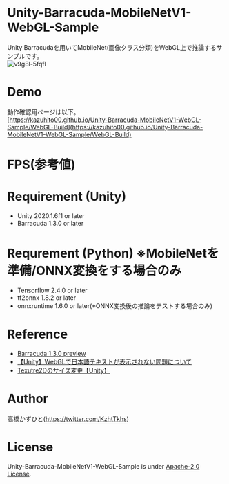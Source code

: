 # Unity-Barracuda-MobileNetV1-WebGL-Sample
Unity Barracudaを用いてMobileNet(画像クラス分類)をWebGL上で推論するサンプルです。<br>
![v9g8l-5fqfl](https://user-images.githubusercontent.com/37477845/107118246-1549c680-68c3-11eb-8bb3-961881a20158.gif)

# Demo
動作確認用ページは以下。<br>
[https://kazuhito00.github.io/Unity-Barracuda-MobileNetV1-WebGL-Sample/WebGL-Build](https://kazuhito00.github.io/Unity-Barracuda-MobileNetV1-WebGL-Sample/WebGL-Build)

# FPS(参考値)

# Requirement (Unity)
* Unity 2020.1.6f1 or later
* Barracuda 1.3.0 or later

# Requrement (Python) ※MobileNetを準備/ONNX変換をする場合のみ
* Tensorflow 2.4.0 or later
* tf2onnx 1.8.2 or later
* onnxruntime 1.6.0 or later(※ONNX変換後の推論をテストする場合のみ)

# Reference
* [Barracuda 1.3.0 preview](https://docs.unity3d.com/Packages/com.unity.barracuda@1.3/manual/index.html)
* [【Unity】WebGLで日本語テキストが表示されない問題について](https://chiritsumo-blog.com/unity-webgl-japanese/)
* [Texutre2Dのサイズ変更【Unity】](https://kan-kikuchi.hatenablog.com/entry/TextureScale)

# Author
高橋かずひと(https://twitter.com/KzhtTkhs)
 
# License 
Unity-Barracuda-MobileNetV1-WebGL-Sample is under [Apache-2.0 License](LICENSE).
